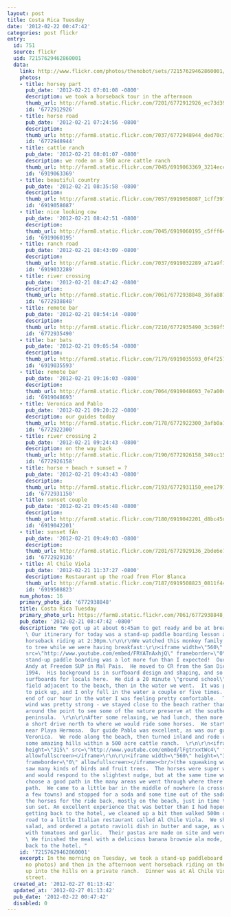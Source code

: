 ```yaml
---
layout: post
title: Costa Rica Tuesday
date: '2012-02-22 00:47:42'
categories: post flickr
entry:
  id: 751
  source: flickr
  uid: 72157629462860001
  data:
    link: http://www.flickr.com/photos/thenobot/sets/72157629462860001/
    photos:
    - title: horsey part
      pub_date: '2012-02-21 07:01:08 -0800'
      description: we took a horseback tour in the afternoon
      thumb_url: http://farm8.static.flickr.com/7201/6772912926_ec73d394a9_s.jpg
      id: '6772912926'
    - title: horse road
      pub_date: '2012-02-21 07:24:56 -0800'
      description: 
      thumb_url: http://farm8.static.flickr.com/7037/6772948944_ded70c12f3_s.jpg
      id: '6772948944'
    - title: cattle ranch
      pub_date: '2012-02-21 08:01:07 -0800'
      description: we rode on a 500 acre cattle ranch
      thumb_url: http://farm8.static.flickr.com/7045/6919063369_3214ecc0d8_s.jpg
      id: '6919063369'
    - title: beautiful country
      pub_date: '2012-02-21 08:35:58 -0800'
      description: 
      thumb_url: http://farm8.static.flickr.com/7057/6919058087_1cff397d9e_s.jpg
      id: '6919058087'
    - title: nice looking cow
      pub_date: '2012-02-21 08:42:51 -0800'
      description: 
      thumb_url: http://farm8.static.flickr.com/7045/6919060195_c5fff64b53_s.jpg
      id: '6919060195'
    - title: ranch road
      pub_date: '2012-02-21 08:43:09 -0800'
      description: 
      thumb_url: http://farm8.static.flickr.com/7037/6919032289_a71a9f1eff_s.jpg
      id: '6919032289'
    - title: river crossing
      pub_date: '2012-02-21 08:47:42 -0800'
      description: 
      thumb_url: http://farm8.static.flickr.com/7061/6772938848_36fa887d04_s.jpg
      id: '6772938848'
    - title: remote bar
      pub_date: '2012-02-21 08:54:14 -0800'
      description: 
      thumb_url: http://farm8.static.flickr.com/7210/6772935490_3c369f5b39_s.jpg
      id: '6772935490'
    - title: bar bats
      pub_date: '2012-02-21 09:05:54 -0800'
      description: 
      thumb_url: http://farm8.static.flickr.com/7179/6919035593_0f4f257ff7_s.jpg
      id: '6919035593'
    - title: remote bar
      pub_date: '2012-02-21 09:16:03 -0800'
      description: 
      thumb_url: http://farm8.static.flickr.com/7064/6919048693_7e7a00dd9a_s.jpg
      id: '6919048693'
    - title: Veronica and Pablo
      pub_date: '2012-02-21 09:20:22 -0800'
      description: our guides today
      thumb_url: http://farm8.static.flickr.com/7178/6772922300_3afb0a18d8_s.jpg
      id: '6772922300'
    - title: river crossing 2
      pub_date: '2012-02-21 09:24:43 -0800'
      description: on the way back
      thumb_url: http://farm8.static.flickr.com/7190/6772926158_349cc15a6b_s.jpg
      id: '6772926158'
    - title: horse + beach + sunset = ?
      pub_date: '2012-02-21 09:43:43 -0800'
      description: 
      thumb_url: http://farm8.static.flickr.com/7193/6772931150_eee1791ab8_s.jpg
      id: '6772931150'
    - title: sunset couple
      pub_date: '2012-02-21 09:45:48 -0800'
      description: 
      thumb_url: http://farm8.static.flickr.com/7180/6919042201_d8bc45d566_s.jpg
      id: '6919042201'
    - title: sunset fÃ­n
      pub_date: '2012-02-21 09:49:03 -0800'
      description: 
      thumb_url: http://farm8.static.flickr.com/7201/6772929136_2bde6e7ee8_s.jpg
      id: '6772929136'
    - title: Al Chile Viola
      pub_date: '2012-02-21 11:37:27 -0800'
      description: Restaurant up the road from Flor Blanca
      thumb_url: http://farm8.static.flickr.com/7187/6919508823_0811f449ef_s.jpg
      id: '6919508823'
    num_photos: 16
    primary_photo_id: '6772938848'
    title: Costa Rica Tuesday
    primary_photo_url: https://farm8.static.flickr.com/7061/6772938848_36fa887d04_m.jpg
    pub_date: '2012-02-21 08:47:42 -0800'
    description: "We got up at about 6:45am to get ready and be at breakfast at 7am.
      \ Our itinerary for today was a stand-up paddle boarding lesson at 8am, then
      horseback riding at 2:30pm.\r\n\r\nWe watched this monkey family go from tree
      to tree while we were having breakfast:\r\n<iframe width=\"560\" height=\"315\"
      src=\"http://www.youtube.com/embed/FRYATnAxhjQ\" frameborder=\"0\" allowfullscreen></iframe>\r\n\r\nThe
      stand-up paddle boarding was a lot more fun than I expected!  Our teacher was
      Andy at Freedom SUP in Mal Pais.  He moved to CR from the San Diego area in
      1994.  His background is in surfboard design and shaping, and so he also makes
      surfboards for locals here.  We did a 20 minute \"ground school\" in the soccer
      field adjacent to the beach, then in the water we went.  It was pretty easy
      to pick up, and I only fell in the water a couple or five times.  Toward the
      end of our hour in the water I was feeling pretty comfortable.  Too bad the
      wind was pretty strong - we stayed close to the beach rather than traveling
      around the point to see some of the nature preserve at the southern tip of the
      peninsula.  \r\n\r\nAfter some relaxing, we had lunch, then more relaxing, then
      a short drive north to where we would ride some horses.  We started on a beach
      near Playa Hermosa.  Our guide Pablo was excellent, as was our guide-in-training
      Veronica.  We rode along the beach, then turned inland and rode up and down
      some amazing hills within a 500 acre cattle ranch.  \r\n\r\n<iframe width=\"560\"
      height=\"315\" src=\"http://www.youtube.com/embed/lFgtrxxtWc4\" frameborder=\"0\"
      allowfullscreen></iframe>\r\n\r\n<iframe width=\"560\" height=\"315\" src=\"http://www.youtube.com/embed/afrzBZCzt9Y\"
      frameborder=\"0\" allowfullscreen></iframe><br/>(the squeaking was my saddle)\r\n\r\nWe
      saw many kinds of birds and fruit trees.  The horses were super well behaved
      and would respond to the slightest nudge, but at the same time would smartly
      choose a good path in the many areas we went through where there was no clear
      path.  We came to a little bar in the middle of nowhere (a crossroads between
      a few towns) and stopped for a soda and some time out of the saddle.  Back on
      the horses for the ride back, mostly on the beach, just in time to watch the
      sun set. An excellent experience that was better than I had hoped it would be!\r\n\r\nAfter
      getting back to the hotel, we cleaned up a bit then walked 500m or so down the
      road to a little Italian restaurant called Al Chile Viola.  We shared a nice
      salad, and ordered a potato ravioli dish in butter and sage, as well as a farfale
      with tomatoes and garlic.  Their pastas are made on site and were excellent.
      \ We finished the meal with a delicious banana brownie ala mode, then walked
      back to the hotel. "
    id: '72157629462860001'
    excerpt: In the morning on Tuesday, we took a stand-up paddleboard lesson (sorry,
      no photos) and then in the afternoon went horseback riding on the beach and
      up into the hills on a private ranch.  Dinner was at Al Chile Violet down the
      street.
  created_at: '2012-02-27 01:13:42'
  updated_at: '2012-02-27 01:13:42'
  pub_date: '2012-02-22 00:47:42'
  disabled: 0
---
```

